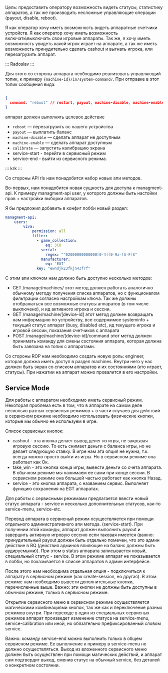 Цель: предоставить оператору возможность видеть статусы, статистику аппаратов, а так же производить несложные управляющие операции (payout, disable, reboot).

Я как оператор хочу иметь возможность видеть аппаратные счетчики устройств. Я как оператор хочу иметь возможность включать\выключать свои игровые аппараты. Так же, я хочу иметь возможность увидеть какой игрок играет на аппарате, а так же иметь возможность принудительно сделать cashout и выгнать игрока, или перезагрузить аппарат.

::: Radoslav :::

Для этого со стороны аппарата необходимо реализовать управляющий топик, к примеру `{machine-id}/in/system-command/`. При отправке в этот топик сообщения вида:
```json

{
  command: "reboot" // restart, payout, machine-disable, machine-enable, menu-open, menu-close
}
```
аппарат должен выполнять целевое действие

- `reboot` — перезагрузить ос нашего устройства
- `payout` — выплатить баланс
- `machine-disable` — сделать аппарат не доступным
- `machine-enable` — сделать аппарат доступным
- `calibrate`  — запустить калибрацию экрана
- service-start - перейти в сервисный режим
- service-end - выйти из сервисного режима.

::: krk :::

Со стороны API rls нам понадобится набор новых апи методов.

Во-первых, нам понадобится новая сущность для доступа к managment-api. К примеру managment-api user, у которого должны быть настойки прав + настройки выборки аппаратов.

Я бы предложил добавить в конфиг лобби новый раздел:
```yaml
managment-api:
	users:
		viva:
			permission: all
			filter:
		      - game_collection:
		          eq: 3CO
		        serial:
		          regex: "^02000000000000[0-4][0-9a-fA-F]$"
		        manufacturer:
		          eq: 'EGT'
			  key: "ewndjk23fkjn43frf"
```
С этим апи ключом нам должно быть доступно несколько методов:
- GET /manage/machines/ 
  этот метод должен работать аналогично обычному методу получения списка аппаратов, но с функционалом фильтрации согласно настройкам ключа. Так же должны отображаться все возможные статусы аппаратов (в том числе выключено), и ид активного игрока и сессии.
- GET /manage/machine/[device-id]
  этот метод должен возвращать нам информацию по устройству, все содержимое systeminfo + текущий статус аппарат (busy, disabled etc), ид текущего игрока и игровой сессии, показания счетчиков с аппарата
- POST /manage/machine/[device-id]/command
  этот метод должен принимать команду для смены состояния аппарата, которая должна быть завязана на топик с аппаратами.


Со стороны ROP нам необходимо создать новую роль: engineer, которая должна иметь доступ в раздел machines. Внутри него у нас должен быть экран со списком аппаратов и их состояниями (кто играет, статусы). При нажатии на аппарат можно провалится в его настройки.

## Service Mode
Для работы с аппаратом необходимо иметь сервисный режим. Некоторая проблема есть в том, что в аппарате на самом деле несколько разных сервисных режимов + в части случаев для действий в сервисном режиме необходимо использовать физические кнопки, которые мы обычно не используем в игре.

Список сервисных кнопок:
- cashout - эта кнопка делает вывод денег из игры, не закрывая игровую сессию. То есть снимает деньги с баланса игры, но не делает следующую ставку. В игре нам эта опция не нужна, т.к. всегда можно просто выйти из игры. Но в сервисном режиме она работает как Ок.
- take_win - это кнопка конца игры, вывести деньги со счета аппарата. В обычном режиме мы нажимаем ее сами при конце сессии. В сервисном режиме она большей частью работает как кнопка Назад.
- service - это кнопка аппарата, с названием сервис. Выполняет функцию сохранения на EGT аппаратах.

Для работы с сервисными режимами предлагается ввести новый статус аппарата - service и несколько дополнительных статусов, как-то service-menu, service-etc.

Перевод аппарата в сервисный режим осуществляется при помощи отдельного административного апи метода. (service-start).  При получении этой команды, аппарат должен выполнить payout и завершить активную игровую сессию если таковая имеется (важно: принудительный payout должен быть отдельно помечен, что это админ действие в BQ (действия админов влияющие на баланс должны быть аудируемыми)). При этом в status аппарата записывается новый, специальный статус - service. В этом режиме аппарат не показывается в лобби, но показывается в списке аппаратов в админ интерфейсе.

После этого нам необходима отдельная опция - подключиться к аппарату в сервисном режиме (как create-session, но другая). В этом режиме нам необходимо вывести дополнительные кнопки, перечисленные выше. Важно: эти кнопки не должны быть доступны в обычном режиме, только в сервисном режиме.

Открытие сервисного меню в сервисном режиме осуществляется магическими комбинациями кнопок, так же как и переключение разных режимов внутри. При переходе в один из специальных сервисных режимов аппарат произведет изменение статуса на service-menu, service-calibration или иной, но обязательно префиксированный словом service.

Важно: команду service-end  можно выполнить только в общем сервисном режиме. Ее выполнение к примеру в service-menu не должно осуществляться. Выход из вложенного сервисного меню должен быть осуществлен при помощи магических действий, и аппарат сам подтвердит выход, сменив статус на обычный service, без деталей о конкретном состоянии.


